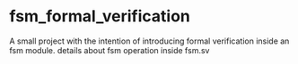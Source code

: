 # fsm_formal_verification
A small project with the intention of introducing formal verification inside an fsm module.
details about fsm operation inside fsm.sv
